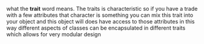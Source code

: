 what the **trait** word means. The traits is characteristic so if you have a trade with a few attributes that character is something you can mix this trait into your object and this object will does have access to those attributes in this way different aspects of classes can be encapsulated in different traits which allows for very modular design 
<!--stackedit_data:
eyJoaXN0b3J5IjpbMTI5NjUyMDA4NiwtMjA4ODc0NjYxMiwtMT
g3NjA3NDY2MCwtMTU1OTU4NzYwNyw3MzgwOTA2MzAsLTExNTA0
MTIxMTYsOTA3MTI3NjczLC0yMDg4NzQ2NjEyLDIwMzk2MzU2Mi
wtNzEwNTI4NzAsLTE3NDYyNTgzMTMsLTEwMzQzNTY1MTcsMTQy
ODk5NzcyOCwtNjU0MjExNjEwLDY0NTExOTg4MywtODU5NTQ0ND
E5LDk2NTYzNzQ3MywtMTM4MjExNTM0MSwzMDg3MzA1MzksLTEz
NDIyMzIxOF19
-->